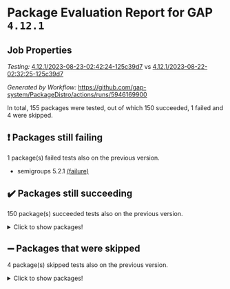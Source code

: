 # Package Evaluation Report for GAP `4.12.1`

## Job Properties

*Testing:* [4.12.1/2023-08-23-02:42:24-125c39d7](https://github.com/gap-system/PackageDistro/blob/data/reports/4.12.1/2023-08-23-02:42:24-125c39d7) vs [4.12.1/2023-08-22-02:32:25-125c39d7](https://github.com/gap-system/PackageDistro/blob/data/reports/4.12.1/2023-08-22-02:32:25-125c39d7)

*Generated by Workflow:* https://github.com/gap-system/PackageDistro/actions/runs/5946169900

In total, 155 packages were tested, out of which 150 succeeded, 1 failed and 4 were skipped.

## :exclamation: Packages still failing

1 package(s) failed tests also on the previous version.
- semigroups 5.2.1 [(failure)](https://github.com/gap-system/PackageDistro/actions/runs/5946169900/job/16126629417)

## :heavy_check_mark: Packages still succeeding

150 package(s) succeeded tests also on the previous version.
<details><summary>Click to show packages!</summary>

- 4ti2interface 2023.02-04 [(success)](https://github.com/gap-system/PackageDistro/actions/runs/5946169900/job/16126617788)
- ace 5.6.2 [(success)](https://github.com/gap-system/PackageDistro/actions/runs/5946169900/job/16126617895)
- aclib 1.3.2 [(success)](https://github.com/gap-system/PackageDistro/actions/runs/5946169900/job/16126617979)
- agt 0.3.1 [(success)](https://github.com/gap-system/PackageDistro/actions/runs/5946169900/job/16126618081)
- alnuth 3.2.1 [(success)](https://github.com/gap-system/PackageDistro/actions/runs/5946169900/job/16126618161)
- anupq 3.3.0 [(success)](https://github.com/gap-system/PackageDistro/actions/runs/5946169900/job/16126618224)
- atlasrep 2.1.6 [(success)](https://github.com/gap-system/PackageDistro/actions/runs/5946169900/job/16126618297)
- autodoc 2023.06.19 [(success)](https://github.com/gap-system/PackageDistro/actions/runs/5946169900/job/16126618379)
- automata 1.15 [(success)](https://github.com/gap-system/PackageDistro/actions/runs/5946169900/job/16126618463)
- automgrp 1.3.2 [(success)](https://github.com/gap-system/PackageDistro/actions/runs/5946169900/job/16126618552)
- autpgrp 1.11 [(success)](https://github.com/gap-system/PackageDistro/actions/runs/5946169900/job/16126618653)
- cap 2023.08-07 [(success)](https://github.com/gap-system/PackageDistro/actions/runs/5946169900/job/16126618746)
- caratinterface 2.3.5 [(success)](https://github.com/gap-system/PackageDistro/actions/runs/5946169900/job/16126618826)
- cddinterface 2022.11.01 [(success)](https://github.com/gap-system/PackageDistro/actions/runs/5946169900/job/16126618912)
- circle 1.6.6 [(success)](https://github.com/gap-system/PackageDistro/actions/runs/5946169900/job/16126618989)
- classicpres 1.22 [(success)](https://github.com/gap-system/PackageDistro/actions/runs/5946169900/job/16126619055)
- cohomolo 1.6.11 [(success)](https://github.com/gap-system/PackageDistro/actions/runs/5946169900/job/16126619132)
- congruence 1.2.5 [(success)](https://github.com/gap-system/PackageDistro/actions/runs/5946169900/job/16126619211)
- corelg 1.56 [(success)](https://github.com/gap-system/PackageDistro/actions/runs/5946169900/job/16126619280)
- crime 1.6 [(success)](https://github.com/gap-system/PackageDistro/actions/runs/5946169900/job/16126619371)
- crisp 1.4.6 [(success)](https://github.com/gap-system/PackageDistro/actions/runs/5946169900/job/16126619440)
- crypting 0.10.4 [(success)](https://github.com/gap-system/PackageDistro/actions/runs/5946169900/job/16126619514)
- cryst 4.1.26 [(success)](https://github.com/gap-system/PackageDistro/actions/runs/5946169900/job/16126619585)
- crystcat 1.1.10 [(success)](https://github.com/gap-system/PackageDistro/actions/runs/5946169900/job/16126619669)
- ctbllib 1.3.6 [(success)](https://github.com/gap-system/PackageDistro/actions/runs/5946169900/job/16126619754)
- cubefree 1.19 [(success)](https://github.com/gap-system/PackageDistro/actions/runs/5946169900/job/16126619832)
- curlinterface 2.3.2 [(success)](https://github.com/gap-system/PackageDistro/actions/runs/5946169900/job/16126619912)
- cvec 2.8.1 [(success)](https://github.com/gap-system/PackageDistro/actions/runs/5946169900/job/16126619986)
- datastructures 0.3.0 [(success)](https://github.com/gap-system/PackageDistro/actions/runs/5946169900/job/16126620065)
- deepthought 1.0.6 [(success)](https://github.com/gap-system/PackageDistro/actions/runs/5946169900/job/16126620148)
- design 1.8 [(success)](https://github.com/gap-system/PackageDistro/actions/runs/5946169900/job/16126620230)
- difsets 2.3.1 [(success)](https://github.com/gap-system/PackageDistro/actions/runs/5946169900/job/16126620307)
- digraphs 1.6.2 [(success)](https://github.com/gap-system/PackageDistro/actions/runs/5946169900/job/16126620401)
- edim 1.3.7 [(success)](https://github.com/gap-system/PackageDistro/actions/runs/5946169900/job/16126620513)
- example 4.3.4 [(success)](https://github.com/gap-system/PackageDistro/actions/runs/5946169900/job/16126620615)
- examplesforhomalg 2023.07-01 [(success)](https://github.com/gap-system/PackageDistro/actions/runs/5946169900/job/16126620724)
- factint 1.6.3 [(success)](https://github.com/gap-system/PackageDistro/actions/runs/5946169900/job/16126620807)
- ferret 1.0.9 [(success)](https://github.com/gap-system/PackageDistro/actions/runs/5946169900/job/16126620875)
- fga 1.5.0 [(success)](https://github.com/gap-system/PackageDistro/actions/runs/5946169900/job/16126620951)
- fining 1.5.6 [(success)](https://github.com/gap-system/PackageDistro/actions/runs/5946169900/job/16126621058)
- float 1.0.3 [(success)](https://github.com/gap-system/PackageDistro/actions/runs/5946169900/job/16126621138)
- format 1.4.3 [(success)](https://github.com/gap-system/PackageDistro/actions/runs/5946169900/job/16126621263)
- forms 1.2.9 [(success)](https://github.com/gap-system/PackageDistro/actions/runs/5946169900/job/16126621360)
- fplsa 1.2.6 [(success)](https://github.com/gap-system/PackageDistro/actions/runs/5946169900/job/16126621468)
- fr 2.4.12 [(success)](https://github.com/gap-system/PackageDistro/actions/runs/5946169900/job/16126621578)
- francy 2.0.3 [(success)](https://github.com/gap-system/PackageDistro/actions/runs/5946169900/job/16126621659)
- fwtree 1.3 [(success)](https://github.com/gap-system/PackageDistro/actions/runs/5946169900/job/16126621742)
- gapdoc 1.6.6 [(success)](https://github.com/gap-system/PackageDistro/actions/runs/5946169900/job/16126621802)
- gauss 2023.02-04 [(success)](https://github.com/gap-system/PackageDistro/actions/runs/5946169900/job/16126621889)
- gaussforhomalg 2023.02-04 [(success)](https://github.com/gap-system/PackageDistro/actions/runs/5946169900/job/16126621956)
- gbnp 1.0.5 [(success)](https://github.com/gap-system/PackageDistro/actions/runs/5946169900/job/16126622057)
- generalizedmorphismsforcap 2023.03-01 [(success)](https://github.com/gap-system/PackageDistro/actions/runs/5946169900/job/16126622148)
- genss 1.6.8 [(success)](https://github.com/gap-system/PackageDistro/actions/runs/5946169900/job/16126622259)
- gradedmodules 2023.02-04 [(success)](https://github.com/gap-system/PackageDistro/actions/runs/5946169900/job/16126622348)
- gradedringforhomalg 2023.02-04 [(success)](https://github.com/gap-system/PackageDistro/actions/runs/5946169900/job/16126622443)
- grape 4.9.0 [(success)](https://github.com/gap-system/PackageDistro/actions/runs/5946169900/job/16126622516)
- groupoids 1.73 [(success)](https://github.com/gap-system/PackageDistro/actions/runs/5946169900/job/16126622602)
- grpconst 2.6.4 [(success)](https://github.com/gap-system/PackageDistro/actions/runs/5946169900/job/16126622686)
- guarana 0.96.3 [(success)](https://github.com/gap-system/PackageDistro/actions/runs/5946169900/job/16126622779)
- guava 3.18 [(success)](https://github.com/gap-system/PackageDistro/actions/runs/5946169900/job/16126622880)
- hap 1.58 [(success)](https://github.com/gap-system/PackageDistro/actions/runs/5946169900/job/16126622975)
- hapcryst 0.1.15 [(success)](https://github.com/gap-system/PackageDistro/actions/runs/5946169900/job/16126623072)
- hecke 1.5.3 [(success)](https://github.com/gap-system/PackageDistro/actions/runs/5946169900/job/16126623178)
- help 3.5 [(success)](https://github.com/gap-system/PackageDistro/actions/runs/5946169900/job/16126623285)
- homalg 2023.02-05 [(success)](https://github.com/gap-system/PackageDistro/actions/runs/5946169900/job/16126623399)
- homalgtocas 2023.02-04 [(success)](https://github.com/gap-system/PackageDistro/actions/runs/5946169900/job/16126623514)
- idrel 2.45 [(success)](https://github.com/gap-system/PackageDistro/actions/runs/5946169900/job/16126623620)
- images 1.3.1 [(success)](https://github.com/gap-system/PackageDistro/actions/runs/5946169900/job/16126623766)
- intpic 0.3.0 [(success)](https://github.com/gap-system/PackageDistro/actions/runs/5946169900/job/16126623882)
- io 4.8.1 [(success)](https://github.com/gap-system/PackageDistro/actions/runs/5946169900/job/16126623975)
- io_forhomalg 2023.02-04 [(success)](https://github.com/gap-system/PackageDistro/actions/runs/5946169900/job/16126624080)
- irredsol 1.4.4 [(success)](https://github.com/gap-system/PackageDistro/actions/runs/5946169900/job/16126624182)
- json 2.1.1 [(success)](https://github.com/gap-system/PackageDistro/actions/runs/5946169900/job/16126624290)
- jupyterkernel 1.5.0 [(success)](https://github.com/gap-system/PackageDistro/actions/runs/5946169900/job/16126624417)
- jupyterviz 1.5.6 [(success)](https://github.com/gap-system/PackageDistro/actions/runs/5946169900/job/16126624553)
- kan 1.35 [(success)](https://github.com/gap-system/PackageDistro/actions/runs/5946169900/job/16126624652)
- kbmag 1.5.11 [(success)](https://github.com/gap-system/PackageDistro/actions/runs/5946169900/job/16126624777)
- laguna 3.9.6 [(success)](https://github.com/gap-system/PackageDistro/actions/runs/5946169900/job/16126624863)
- liealgdb 2.2.1 [(success)](https://github.com/gap-system/PackageDistro/actions/runs/5946169900/job/16126624968)
- liepring 2.8 [(success)](https://github.com/gap-system/PackageDistro/actions/runs/5946169900/job/16126625076)
- liering 2.4.2 [(success)](https://github.com/gap-system/PackageDistro/actions/runs/5946169900/job/16126625194)
- linearalgebraforcap 2023.08-04 [(success)](https://github.com/gap-system/PackageDistro/actions/runs/5946169900/job/16126625302)
- localizeringforhomalg 2023.02-04 [(success)](https://github.com/gap-system/PackageDistro/actions/runs/5946169900/job/16126625417)
- loops 3.4.3 [(success)](https://github.com/gap-system/PackageDistro/actions/runs/5946169900/job/16126625556)
- lpres 1.0.3 [(success)](https://github.com/gap-system/PackageDistro/actions/runs/5946169900/job/16126625689)
- majoranaalgebras 1.5.1 [(success)](https://github.com/gap-system/PackageDistro/actions/runs/5946169900/job/16126625789)
- mapclass 1.4.6 [(success)](https://github.com/gap-system/PackageDistro/actions/runs/5946169900/job/16126625885)
- matgrp 0.70 [(success)](https://github.com/gap-system/PackageDistro/actions/runs/5946169900/job/16126626031)
- matricesforhomalg 2023.02-04 [(success)](https://github.com/gap-system/PackageDistro/actions/runs/5946169900/job/16126626141)
- modisom 2.5.4 [(success)](https://github.com/gap-system/PackageDistro/actions/runs/5946169900/job/16126626264)
- modulepresentationsforcap 2023.08-01 [(success)](https://github.com/gap-system/PackageDistro/actions/runs/5946169900/job/16126626378)
- modules 2023.02-04 [(success)](https://github.com/gap-system/PackageDistro/actions/runs/5946169900/job/16126626487)
- monoidalcategories 2023.08-08 [(success)](https://github.com/gap-system/PackageDistro/actions/runs/5946169900/job/16126626594)
- nconvex 2022.09-01 [(success)](https://github.com/gap-system/PackageDistro/actions/runs/5946169900/job/16126626723)
- nilmat 1.4.2 [(success)](https://github.com/gap-system/PackageDistro/actions/runs/5946169900/job/16126626838)
- nock 1.5 [(success)](https://github.com/gap-system/PackageDistro/actions/runs/5946169900/job/16126626944)
- normalizinterface 1.3.6 [(success)](https://github.com/gap-system/PackageDistro/actions/runs/5946169900/job/16126627068)
- nq 2.5.10 [(success)](https://github.com/gap-system/PackageDistro/actions/runs/5946169900/job/16126627166)
- numericalsgps 1.3.1 [(success)](https://github.com/gap-system/PackageDistro/actions/runs/5946169900/job/16126627287)
- openmath 11.5.3 [(success)](https://github.com/gap-system/PackageDistro/actions/runs/5946169900/job/16126627408)
- orb 4.9.0 [(success)](https://github.com/gap-system/PackageDistro/actions/runs/5946169900/job/16126627506)
- packagemanager 1.4.1 [(success)](https://github.com/gap-system/PackageDistro/actions/runs/5946169900/job/16126627622)
- patternclass 2.4.3 [(success)](https://github.com/gap-system/PackageDistro/actions/runs/5946169900/job/16126627743)
- permut 2.0.4 [(success)](https://github.com/gap-system/PackageDistro/actions/runs/5946169900/job/16126627858)
- polenta 1.3.10 [(success)](https://github.com/gap-system/PackageDistro/actions/runs/5946169900/job/16126627948)
- polymaking 0.8.6 [(success)](https://github.com/gap-system/PackageDistro/actions/runs/5946169900/job/16126628026)
- primgrp 3.4.4 [(success)](https://github.com/gap-system/PackageDistro/actions/runs/5946169900/job/16126628117)
- profiling 2.5.4 [(success)](https://github.com/gap-system/PackageDistro/actions/runs/5946169900/job/16126628212)
- qpa 1.34 [(success)](https://github.com/gap-system/PackageDistro/actions/runs/5946169900/job/16126628288)
- quagroup 1.8.3 [(success)](https://github.com/gap-system/PackageDistro/actions/runs/5946169900/job/16126628367)
- radiroot 2.9 [(success)](https://github.com/gap-system/PackageDistro/actions/runs/5946169900/job/16126628454)
- rcwa 4.7.1 [(success)](https://github.com/gap-system/PackageDistro/actions/runs/5946169900/job/16126628549)
- rds 1.8 [(success)](https://github.com/gap-system/PackageDistro/actions/runs/5946169900/job/16126628629)
- recog 1.4.2 [(success)](https://github.com/gap-system/PackageDistro/actions/runs/5946169900/job/16126628729)
- repndecomp 1.3.0 [(success)](https://github.com/gap-system/PackageDistro/actions/runs/5946169900/job/16126628817)
- repsn 3.1.1 [(success)](https://github.com/gap-system/PackageDistro/actions/runs/5946169900/job/16126628915)
- resclasses 4.7.3 [(success)](https://github.com/gap-system/PackageDistro/actions/runs/5946169900/job/16126629025)
- ringsforhomalg 2023.02-05 [(success)](https://github.com/gap-system/PackageDistro/actions/runs/5946169900/job/16126629124)
- sco 2023.02-04 [(success)](https://github.com/gap-system/PackageDistro/actions/runs/5946169900/job/16126629208)
- scscp 2.4.1 [(success)](https://github.com/gap-system/PackageDistro/actions/runs/5946169900/job/16126629315)
- sglppow 2.3 [(success)](https://github.com/gap-system/PackageDistro/actions/runs/5946169900/job/16126629521)
- sgpviz 0.999.5 [(success)](https://github.com/gap-system/PackageDistro/actions/runs/5946169900/job/16126629605)
- simpcomp 2.1.14 [(success)](https://github.com/gap-system/PackageDistro/actions/runs/5946169900/job/16126629713)
- singular 2023.02.09 [(success)](https://github.com/gap-system/PackageDistro/actions/runs/5946169900/job/16126629805)
- sl2reps 1.1 [(success)](https://github.com/gap-system/PackageDistro/actions/runs/5946169900/job/16126629895)
- sla 1.5.3 [(success)](https://github.com/gap-system/PackageDistro/actions/runs/5946169900/job/16126629967)
- smallgrp 1.5.3 [(success)](https://github.com/gap-system/PackageDistro/actions/runs/5946169900/job/16126630072)
- smallsemi 0.6.13 [(success)](https://github.com/gap-system/PackageDistro/actions/runs/5946169900/job/16126630160)
- sonata 2.9.6 [(success)](https://github.com/gap-system/PackageDistro/actions/runs/5946169900/job/16126630254)
- sophus 1.27 [(success)](https://github.com/gap-system/PackageDistro/actions/runs/5946169900/job/16126630339)
- spinsym 1.5.2 [(success)](https://github.com/gap-system/PackageDistro/actions/runs/5946169900/job/16126630418)
- standardff 0.9.4 [(success)](https://github.com/gap-system/PackageDistro/actions/runs/5946169900/job/16126630502)
- symbcompcc 1.3.2 [(success)](https://github.com/gap-system/PackageDistro/actions/runs/5946169900/job/16126630573)
- thelma 1.3 [(success)](https://github.com/gap-system/PackageDistro/actions/runs/5946169900/job/16126630657)
- tomlib 1.2.9 [(success)](https://github.com/gap-system/PackageDistro/actions/runs/5946169900/job/16126630771)
- toolsforhomalg 2023.07-01 [(success)](https://github.com/gap-system/PackageDistro/actions/runs/5946169900/job/16126630864)
- toric 1.9.5 [(success)](https://github.com/gap-system/PackageDistro/actions/runs/5946169900/job/16126630964)
- toricvarieties 2022.07.13 [(success)](https://github.com/gap-system/PackageDistro/actions/runs/5946169900/job/16126631041)
- transgrp 3.6.4 [(success)](https://github.com/gap-system/PackageDistro/actions/runs/5946169900/job/16126631123)
- ugaly 4.1.3 [(success)](https://github.com/gap-system/PackageDistro/actions/runs/5946169900/job/16126631192)
- unipot 1.5 [(success)](https://github.com/gap-system/PackageDistro/actions/runs/5946169900/job/16126631277)
- unitlib 4.2.0 [(success)](https://github.com/gap-system/PackageDistro/actions/runs/5946169900/job/16126631351)
- utils 0.82 [(success)](https://github.com/gap-system/PackageDistro/actions/runs/5946169900/job/16126631449)
- uuid 0.7 [(success)](https://github.com/gap-system/PackageDistro/actions/runs/5946169900/job/16126631518)
- walrus 0.9991 [(success)](https://github.com/gap-system/PackageDistro/actions/runs/5946169900/job/16126631601)
- wedderga 4.10.4 [(success)](https://github.com/gap-system/PackageDistro/actions/runs/5946169900/job/16126631683)
- xmod 2.91 [(success)](https://github.com/gap-system/PackageDistro/actions/runs/5946169900/job/16126631788)
- xmodalg 1.23 [(success)](https://github.com/gap-system/PackageDistro/actions/runs/5946169900/job/16126631891)
- yangbaxter 0.10.3 [(success)](https://github.com/gap-system/PackageDistro/actions/runs/5946169900/job/16126631964)
- zeromqinterface 0.14 [(success)](https://github.com/gap-system/PackageDistro/actions/runs/5946169900/job/16126632059)
</details>

## :heavy_minus_sign: Packages that were skipped

4 package(s) skipped tests also on the previous version.
<details><summary>Click to show packages!</summary>

- browse 1.8.21 [(skipped)](https://github.com/gap-system/PackageDistro/actions/runs/5946169900/job/16126307620)
- itc 1.5.1 [(skipped)](https://github.com/gap-system/PackageDistro/actions/runs/5946169900/job/16126307620)
- polycyclic 2.16 [(skipped)](https://github.com/gap-system/PackageDistro/actions/runs/5946169900/job/16126307620)
- xgap 4.31 [(skipped)](https://github.com/gap-system/PackageDistro/actions/runs/5946169900/job/16126307620)
</details>

